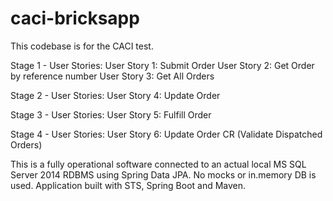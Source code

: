 # caci-bricksapp

This codebase is for the CACI test.

Stage 1 - User Stories:
User Story 1: Submit Order
User Story 2: Get Order by reference number
User Story 3: Get All Orders

Stage 2 - User Stories:
User Story 4: Update Order

Stage 3 - User Stories:
User Story 5: Fulfill Order

Stage 4 - User Stories:
User Story 6: Update Order CR (Validate Dispatched Orders)

This is a fully operational software connected to an actual local MS SQL Server 2014 RDBMS using Spring Data JPA. No mocks or in.memory DB is used.
Application built with STS, Spring Boot and Maven.
